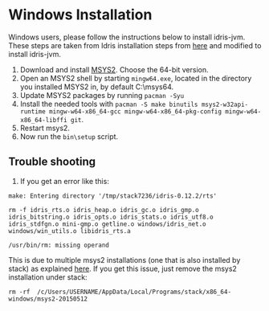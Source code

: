 # Windows Installation
Windows users, please follow the instructions below to install idris-jvm.
These steps are taken from Idris installation steps
from [here](https://github.com/idris-lang/Idris-dev/wiki/Idris-on-Windows) and modified
to install idris-jvm.

1. Download and install [MSYS2](http://msys2.github.io/). Choose the 64-bit version.
1. Open an MSYS2 shell by starting `mingw64.exe`, located in the directory you installed MSYS2 in, by default C:\msys64.
1. Update MSYS2 packages by running `pacman -Syu`
1. Install the needed tools with `pacman -S make binutils msys2-w32api-runtime mingw-w64-x86_64-gcc mingw-w64-x86_64-pkg-config mingw-w64-x86_64-libffi git`.
1. Restart msys2.
1. Now run the `bin\setup` script.

## Trouble shooting
1. If you get an error like this:

```
make: Entering directory '/tmp/stack7236/idris-0.12.2/rts'

rm -f idris_rts.o idris_heap.o idris_gc.o idris_gmp.o idris_bitstring.o idris_opts.o idris_stats.o idris_utf8.o idris_stdfgn.o mini-gmp.o getline.o windows/idris_net.o windows/win_utils.o libidris_rts.a

/usr/bin/rm: missing operand
```
This is due to multiple msys2 installations (one that is also installed by stack) as explained [here](https://github.com/commercialhaskell/stack/issues/1482#issuecomment-176941036). If you get this issue, just remove the msys2 installation under stack:

`rm -rf  /c/Users/USERNAME/AppData/Local/Programs/stack/x86_64-windows/msys2-20150512`
